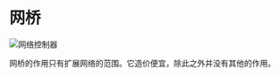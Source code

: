 # 网桥

![网络控制器](https://gzassets.cn/minecraft/plugin/slimefun/wiki/addons/images/networks/network-bridge.png ':size=25%')

网桥的作用只有扩展网络的范围。它造价便宜，除此之外并没有其他的作用。
